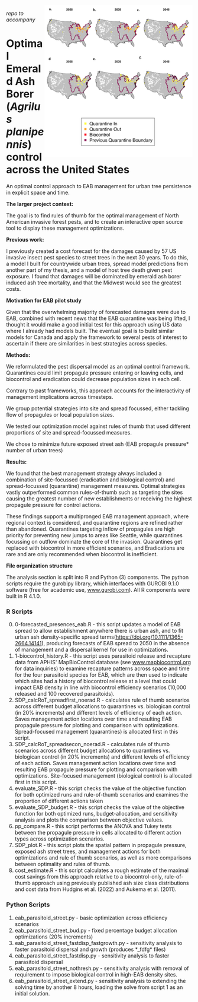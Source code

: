 <img src="https://github.com/emmajhudgins/eab_mgmt/blob/main/results_preview.png" alt="results preview" width="400" align="right"/>

_repo to accompany_
# Optimal Emerald Ash Borer (*Agrilus planipennis*) control across the United States

An optimal control approach to EAB management for urban tree persistence in explicit space and time.

**The larger project context:**

The goal is to find rules of thumb for the optimal management of North American invasive forest pests, and to create an interactive open source tool to display these management optimizations.

**Previous work:**

I previously created a cost forecast for the damages caused by 57 US invasive insect pest species to street trees in the next 30 years. To do this, a model I built for countrywide urban trees, spread model predictions from another part of my thesis, and a model of host tree death given pest exposure. I found that damages will be dominated by emerald ash borer induced ash tree mortality, and that the Midwest would see the greatest costs.

**Motivation for EAB pilot study**	

Given that the overwhelming majority of forecasted damages were due to EAB, combined with recent news that the EAB quarantine was being lifted, I thought it would make a good initial test for this approach using US data where I already had models built. The eventual goal is to build similar models for Canada and apply the framework to several pests of interest to ascertain if there are similarities in best strategies across species.


**Methods:**

We reformulated the pest dispersal model as an optimal control framework. Quarantines could limit propagule pressure entering or leaving cells, and biocontrol and eradication could decrease population sizes in each cell.

Contrary to past frameworks, this approach accounts for the interactivity of management implications across timesteps. 

We group potential strategies into site and spread focussed, either tackling flow of propagules or local population sizes. 

We tested our optimization model against rules of thumb that used different proportions of site and spread-focussed measures.

We chose to minimize future exposed street ash (EAB propagule pressure* number of urban trees)

**Results:** 

We found that the best management strategy always included a combination of site-focussed (eradication and biological control) and spread-focussed (quarantine) management measures. Optimal strategies vastly outperformed common rules-of-thumb such as targeting the sites causing the greatest number of new establishments or receiving the highest propagule pressure for control actions. 

These findings support a multipronged EAB management approach, where regional context is considered, and quarantine regions are refined rather than abandoned. Quarantines targeting inflow of propagules are high priority for preventing new jumps to areas like Seattle, while quarantines focussing on outflow dominate the core of the invasion. Quarantines  get replaced with biocontrol in more efficient scenarios, and Eradications are rare and are only recommended when biocontrol is inefficient.

**File organization structure**

The analysis section is split into R and Python (3) components. The python scripts require the gurobipy library, which interfaces with GUROBI 9.1.0 software (free for academic use, www.gurobi.com). All R components were built in R 4.1.0.

### R Scripts
0. 0-forecasted_presences_eab.R - this script updates a model of EAB spread to allow establishment anywhere there is urban ash, and to fit urban ash density-specific spread terms(https://doi.org/10.1111/1365-2664.14141), producing forecasts of EAB spread to 2050 in the absence of management and a dispersal kernel for use in optimizations.
1. 1-biocontrol_history.R - this script uses parasitoid release and recapture data from APHIS' MapBioControl database (see www.mapbiocontrol.org for data inquiries) to examine recapture patterns across space and time for the four parasitoid species for EAB, which are then used to indicate which sites had a history of biocontrol release at a level that could impact EAB density in line with biocontrol efficiency scenarios (10,000 released and 100 recovered parasitoids).
2. SDP_calcRoT_spreadfirst_noerad.R - calculates rule of thumb scenarios across different budget allocations to quarantines vs. biologican control (in 20% increments) and different levels of efficiency of each action. Saves management action locations over time and resulting EAB propagule pressure for plotting and comparison with optimizations. Spread-focused management (quarantines) is allocated first in this script.
3. SDP_calcRoT_spreadsecon_noerad.R - calculates rule of thumb scenarios across different budget allocations to quarantines vs. biologican control (in 20% increments) and different levels of efficiency of each action. Saves management action locations over time and resulting EAB propagule pressure for plotting and comparison with optimizations. Site-focused management (biological control) is allocated first in this script.
4. evaluate_SDP.R - this script checks the value of the objective function for both optimized runs and rule-of-thumb scenarios and examines the proportion of different actions taken 
5. evaluate_SDP_budget.R - this script checks the value of the objective function for both optimized runs, budget-allocation, and sensitivity analysis and plots the comparison between objective values.
6. pp_compare.R - this script performs the ANOVA and Tukey tests between the propagule pressure in cells allocated to different action types across optimization scenarios.
7. SDP_plot.R - this script plots the spatial pattern in propagule pressure, exposed ash street trees, and management actions for both optimizations and rule of thumb scenarios, as well as more comparisons between optimality and rules of thumb.
8. cost_estimate.R - this script calculates a rough estimate of the maximal cost savings from this approach relative to a biocontrol-only, rule-of-thumb approach using previously published ash size class distributions and cost data from Hudgins et al. (2022) and Aukema et al. (2011).

### Python Scripts
1. eab_parasitoid_street.py - basic optimization across efficiency scenarios
2. eab_parasitoid_street_bud.py - fixed percentage budget allocation optimizations (20% increments)
3. eab_parasitoid_street_fastdisp_fastgrowth.py - sensitivity analysis to faster parasitoid dispersal and growth (produces \*_fdfg\* files)
4. eab_parasitoid_street_fastdisp.py - sensitivity analysis to faster parasitoid dispersal
5. eab_parasitoid_street_nothresh.py - sensitivity analysis with removal of requirement to impose biological control in high-EAB density sites.
6. eab_parasitoid_street_extend.py - sensitivity analysis to extending the solving time by another 8 hours, loading the solve from script 1 as an initial solution.
